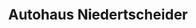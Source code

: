 ---
title: "Autohaus Niedertscheider"
url: /lienz/autohaus-niedertscheider-tiroler-strasse/
shop: Autohaus
---